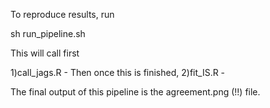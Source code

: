 To reproduce results, run 

sh run_pipeline.sh

This will call first 

1)call_jags.R - Then once this is finished,
2)fit_IS.R -

The final output of this pipeline is the agreement.png (!!) file.
